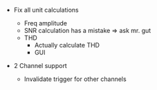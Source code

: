 - Fix all unit calculations
    - Freq amplitude
    - SNR calculation has a mistake => ask mr. gut
    - THD
        - Actually calculate THD
        - GUI

- 2 Channel support
    - Invalidate trigger for other channels